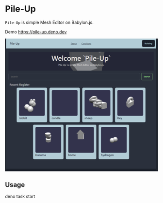 # Pile-Up

`Pile-Up` is simple Mesh Editor on Babylon.js.

Demo https://pile-up.deno.dev

![](./images/image.png)

## Usage

deno task start
